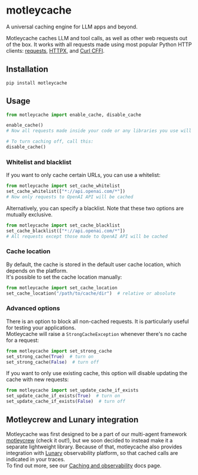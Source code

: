 # motleycache

A universal caching engine for LLM apps and beyond.

Motleycache caches LLM and tool calls, as well as other web requests out of the box.
It works with all requests made using most popular Python HTTP clients: [requests](https://github.com/psf/requests), [HTTPX](https://github.com/projectdiscovery/httpx), and [Curl CFFI](https://github.com/yifeikong/curl_cffi).


## Installation
```pip install motleycache```

## Usage
```python
from motleycache import enable_cache, disable_cache

enable_cache()
# Now all requests made inside your code or any libraries you use will use cache if available

# To turn caching off, call this:
disable_cache()
```


### Whitelist and blacklist

If you want to only cache certain URLs, you can use a whitelist:
```python
from motleycache import set_cache_whitelist
set_cache_whitelist(["*://api.openai.com/*"])
# Now only requests to OpenAI API will be cached
```

Alternatively, you can specify a blacklist. Note that these two options are mutually exclusive.
```python
from motleycache import set_cache_blacklist
set_cache_blacklist(["*://api.openai.com/*"])
# All requests except those made to OpenAI API will be cached
```


### Cache location
By default, the cache is stored in the default user cache location, which depends on the platform.  
It's possible to set the cache location manually:
```python
from motleycache import set_cache_location
set_cache_location("/path/to/cache/dir")  # relative or absolute
```


### Advanced options
There is an option to block all non-cached requests. It is particularly useful for testing your applications.  
Motleycache will raise a `StrongCacheException` whenever there's no cache for a request:
```python
from motleycache import set_strong_cache
set_strong_cache(True)  # turn on
set_strong_cache(False)  # turn off
```

If you want to only use existing cache, this option will disable updating the cache with new requests:
```python
from motleycache import set_update_cache_if_exists
set_update_cache_if_exists(True)  # turn on
set_update_cache_if_exists(False)  # turn off
```


## Motleycrew and Lunary integration
Motleycache was first designed to be a part of our multi-agent framework [motleycrew](https://github.com/ShoggothAI/motleycrew) (check it out!), but we soon decided to instead make it a separate lightweight library. Because of that, motleycache also provides integration with [Lunary](https://github.com/lunary-ai/lunary) observability platform, so that cached calls are indicated in your traces.  
To find out more, see our [Caching and observability](https://motleycrew.readthedocs.io/en/latest/caching_observability.html) docs page.
